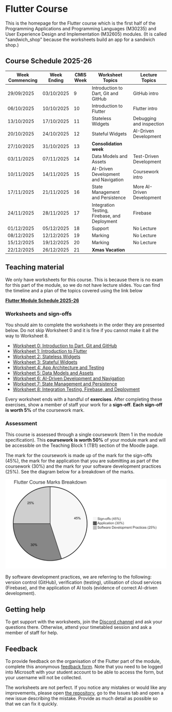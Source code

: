# **Flutter Course**

This is the homepage for the Flutter course which is the first half of the Programming Applications and Programming Languages (M30235) and User Experience Design and Implementation (M32605) modules. (It is called "sandwich_shop" because the worksheets build an app for a sandwich shop.)

## **Course Schedule 2025-26**

| Week Commencing | Week Ending | CMIS Week | Worksheet Topics | Lecture Topics |
|-----------------|-------------|-----------|---------------|----------------|
| 29/09/2025 | 03/10/2025 | 9 | Introduction to Dart, Git and GitHub | GitHub intro |
| 06/10/2025 | 10/10/2025 | 10 | Introduction to Flutter | Flutter intro |
| 13/10/2025 | 17/10/2025 | 11 | Stateless Widgets | Debugging and inspection |
| 20/10/2025 | 24/10/2025 | 12 | Stateful Widgets | AI-Driven Development |
| 27/10/2025 | 31/10/2025 | 13 | **Consolidation week** | |
| 03/11/2025 | 07/11/2025 | 14 | Data Models and Assets | Test-Driven Development |
| 10/11/2025 | 14/11/2025 | 15 | AI-Driven Development and Navigation | Coursework intro |
| 17/11/2025 | 21/11/2025 | 16 | State Management and Persistence | More AI-Driven Development |
| 24/11/2025 | 28/11/2025 | 17 | Integration Testing, Firebase, and Deployment | Firebase |
| 01/12/2025 | 05/12/2025 | 18 | Support | No Lecture |
| 08/12/2025 | 12/12/2025 | 19 | Marking | No Lecture |
| 15/12/2025 | 19/12/2025 | 20 | Marking | No Lecture |
| 22/12/2025 | 26/12/2025 | 21 | **Xmas Vacation** | |

## **Teaching material**

We only have worksheets for this course. This is because there is no exam for this part of the module, so we do not have lecture slides. You can find the timeline and a plan of the topics covered using the link below

[**Flutter Module Schedule 2025-26**](https://portdotacdotuk-my.sharepoint.com/:b:/g/personal/mani_ghahremani_port_ac_uk/EdnDt0kJQr9FqDlKCGqc21QBwcN55ecrSboI0ndxGQq8MQ)

### **Worksheets and sign-offs**

You should aim to complete the worksheets in the order they are presented below. Do not skip Worksheet 0 and it is fine if you cannot make it all the way to Worksheet 8.

* [Worksheet 0: Introduction to Dart, Git and GitHub](./worksheet-0.md)
* [Worksheet 1: Introduction to Flutter](./worksheet-1.md)
* [Worksheet 2: Stateless Widgets](./worksheet-2.md)
* [Worksheet 3: Stateful Widgets](./worksheet-3.md)
* [Worksheet 4: App Architecture and Testing](./worksheet-4.md)
* [Worksheet 5: Data Models and Assets](./worksheet-5.md)
* [Worksheet 6: AI-Driven Development and Navigation](./worksheet-6.md)
* [Worksheet 7: State Management and Persistence](./worksheet-7.md)
* [Worksheet 8: Integration Testing, Firebase, and Deployment](./worksheet-8.md)

Every worksheet ends with a handful of **exercises**.  After completing these exercises, show a member of staff your work for a **sign-off**. **Each sign-off is worth 5%** of the coursework mark.

### **Assessment**

This course is assessed through a single coursework (Item 1 in the module specification). This **coursework is worth 50%** of your module mark and will be accessible on the Teaching Block 1 (TB1) section of the Moodle page.

The mark for the coursework is made up of the mark for the sign-offs (45%), the mark for the application that you are submitting as part of the coursework (30%) and the mark for your software development practices (25%). See the diagram below for a breakdown of the marks.

![Flutter Course Assessment Breakdown](./images/assessment-breakdown.png)

By software development practices, we are referring to the following: version control (GitHub), verification (testing), utilisation of cloud services (Firebase), and the application of AI tools (evidence of correct AI-driven development).

## **Getting help**

To get support with the worksheets, join the [Discord channel](https://portdotacdotuk-my.sharepoint.com/:b:/g/personal/mani_ghahremani_port_ac_uk/EbX583gvURRAhqsnhYqmbSEBwIFw6tXRyz_Br1GxIyE8dg) and ask your questions there. Otherwise, attend your timetabled session and ask a member of staff for help.

## **Feedback**

To provide feedback on the organisation of the Flutter part of the module, complete this anonymous [feedback form](https://forms.office.com/e/88jd4UGAui). Note that you need to be logged into Microsoft with your student account to be able to access the form, but your username will not be collected.

The worksheets are not perfect. If you notice any mistakes or would like any improvements, please open [the repository](https://github.com/manighahrmani/sandwich_shop), go to the Issues tab and open a new issue describing the mistake. Provide as much detail as possible so that we can fix it quickly.
